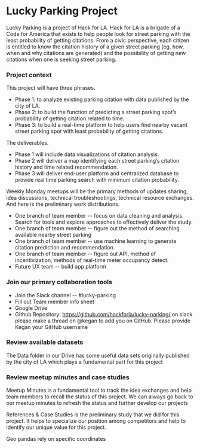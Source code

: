 # Lucky Parking Project

Lucky Parking is a project of Hack for LA. Hack for LA is a brigade of a Code for America that exists to help people look for street parking with the least probability of getting citations. From a civic perspective, each citizen is entitled to know the citation history of a given street parking (eg. how, when and why citations are generated) and the possibility of getting new citations when one is seeking street parking.


### Project context

This project will have three phrases.
- Phase 1: to analyze existing parking citation with data published by the city of LA.
- Phase 2: to build the function of predicting a street parking spot’s probability of getting citation related to time.
- Phase 3: to build a real-time platform to help users find nearby vacant street parking spot with least probability of getting citations.

The deliverables.
- Phase 1 will include data visualizations of citation analysis.
- Phase 2 will deliver a map identifying each street parking’s citation history and time related recommendation.
- Phase 3 will deliver end-user platform and centralized database to provide real time parking search with minimum citation probability. 

Weekly Monday meetups will be the primary methods of updates sharing, idea discussions, technical troubleshootings, technical resource exchanges. And here is the preliminary work distributions. 
- One branch of team member -- focus on data cleaning and analysis. Search for tools and explore approaches to effectively deliver the study. 
- One branch of team member -- figure out the method of searching available nearby street parking 
- One branch of team member -- use machine learning to generate citation prediction and recommendation. 
- One branch of team member -- figure out API, method of incentivization, methods of real-time meter occupancy detect. 
- Future UX team -- build app platform 


### Join our primary collaboration tools

- Join the Slack channel -- #lucky-parking
- Fill out Team member info sheet 
- Google Drive
- Github Repository: https://github.com/hackforla/lucky-parking/ on slack please make a thread on @kegan to add you on GitHub. Please provide Kegan your GitHub username


### Review available datasets

The Data folder in our Drive has some useful data sets originally published by the city of LA which plays a fundamental part for this project


### Review meetup minutes and case studies

Meetup Minutes is a fundamental tool to track the idea exchanges and help team members to recall the status of this project. We can always go back to our meetup minutes to refresh the status and further develop our projects 

References & Case Studies is the preliminary study that we did for this project. It helps to specialize our position among competitors and help to identify our unique value for this project.  

Geo pandas rely on specific coordinates
